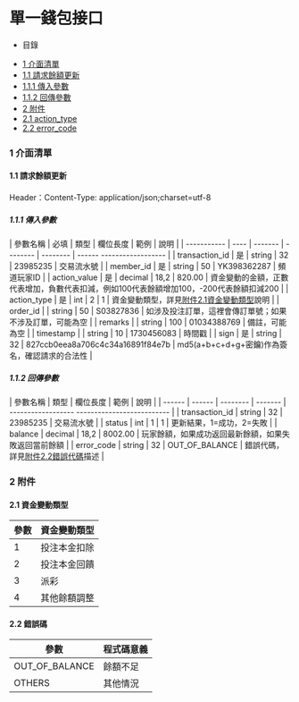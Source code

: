 # 單一錢包接口

- 目錄
 + [1 介面清單](#1-----)
 + [1.1 請求餘額更新](#11-----)
 + [1.1.1 傳入參數](#111-----)
 + [1.1.2 回傳參數](#112-----)
 + [2 附件](#2-----)
 + [2.1 action_type](#21-----)
 + [2.2 error_code](#22-----)

### <span id="1-----">1 介面清單</span>


#### <span id="11-----">1.1 請求餘額更新</span>

Header：Content-Type: application/json;charset=utf-8

##### <span id="111-----">1.1.1 傳入參數</span>

| 參數名稱 | 必填 | 類型 | 欄位長度 | 範例 | 說明 |
| ----------- | ---- | ------- | -------- | -------- | ------ ------------------ |
| transaction_id | 是 | string | 32 | 23985235 | 交易流水號 |
| member_id | 是 | string | 50 | YK398362287 | 頻道玩家ID |
| action_value | 是 | decimal | 18,2 | 820.00 | 資金變動的金額，正數代表增加，負數代表扣減，例如100代表餘額增加100，-200代表餘額扣減200 |
| action_type | 是 | int | 2 | 1 | 資金變動類型，詳見[附件2.1資金變動類型](#21-----)說明 |
| order_id | | string | 50 | S03827836 | 如涉及投注訂單，這裡會傳訂單號；如果不涉及訂單，可能為空 |
| remarks | | string | 100 | 01034388769 | 備註，可能為空 |
| timestamp | | string | 10 | 1730456083 | 時間戳 |
| sign | 是 | string | 32 | 827ccb0eea8a706c4c34a16891f84e7b | md5(a+b+c+d+g+密鑰)作為簽名，確認請求的合法性 |

##### <span id="112-----">1.1.2 回傳參數</span>

| 參數名稱 | 類型 | 欄位長度 | 範例 | 說明 |
| ------ | ------ | -------- | ------- | ------------------ -------------------------- |
| transaction_id | string | 32 | 23985235 | 交易流水號 |
| status | int | 1 | 1 | 更新結果，1=成功，2=失敗 |
| balance | decimal | 18,2 | 8002.00 | 玩家餘額，如果成功返回最新餘額，如果失敗返回當前餘額 |
| error_code | string | 32 | OUT_OF_BALANCE | 錯誤代碼，詳見[附件2.2錯誤代碼](#22-----)描述 |

### <span id="2-----">2 附件</span>

#### <span id="21-----">2.1 資金變動類型</span>

| 參數 | 資金變動類型 |
| ---- | -------- |
| 1 | 投注本金扣除 |
| 2 | 投注本金回饋 |
| 3 | 派彩 |
| 4 | 其他餘額調整 |

#### <span id="22-----">2.2 錯誤碼</span>

| 參數 | 程式碼意義 |
| ---- | -------- |
| OUT_OF_BALANCE | 餘額不足 |
| OTHERS | 其他情況 |
